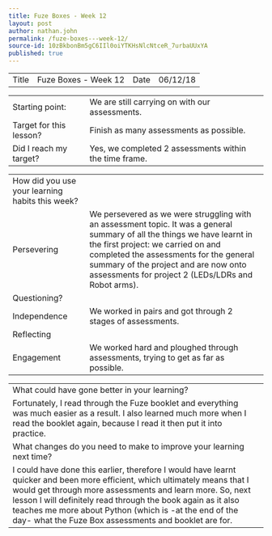 ```yaml
---
title: Fuze Boxes - Week 12
layout: post
author: nathan.john
permalink: /fuze-boxes---week-12/
source-id: 10zBkbonBm5gC6IIl0oiYTKHsNlcNtceR_7urbaUUxYA
published: true
---
```

<table>
  <tr>
    <td>Title</td>
    <td>Fuze Boxes - Week 12</td>
    <td>Date</td>
    <td>06/12/18</td>
  </tr>
</table>


<table>
  <tr>
    <td>Starting point:</td>
    <td>We are still carrying on with our assessments.</td>
  </tr>
  <tr>
    <td>Target for this lesson?</td>
    <td>Finish as many assessments as possible.</td>
  </tr>
  <tr>
    <td>Did I reach my target? </td>
    <td>Yes, we completed 2 assessments within the time frame.</td>
  </tr>
</table>


<table>
  <tr>
    <td>How did you use your learning habits this week?</td>
    <td></td>
  </tr>
  <tr>
    <td>Persevering</td>
    <td>We persevered as we were struggling with an assessment topic. It was a general summary of all the things we have learnt in the first project: we carried on and completed the assessments for the general summary of the project and are now onto assessments for project 2 (LEDs/LDRs and Robot arms).</td>
  </tr>
  <tr>
    <td>Questioning?</td>
    <td></td>
  </tr>
  <tr>
    <td>Independence</td>
    <td>We worked in pairs and got through 2 stages of assessments.</td>
  </tr>
  <tr>
    <td>Reflecting</td>
    <td></td>
  </tr>
  <tr>
    <td>Engagement</td>
    <td>We worked hard and ploughed through assessments, trying to get as far as possible.</td>
  </tr>
</table>


<table>
  <tr>
    <td>What could have gone better in your learning?</td>
    <td></td>
  </tr>
  <tr>
    <td>Fortunately, I read through the Fuze booklet and everything was much easier as a result. I also learned much more when I read the booklet again, because I read it then put it into practice.</td>
    <td></td>
  </tr>
  <tr>
    <td>What changes do you need to make to improve your learning next time?</td>
    <td></td>
  </tr>
  <tr>
    <td>I could have done this earlier, therefore I would have learnt quicker and been more efficient, which ultimately means that I would get through more assessments and learn more. So, next lesson I will definitely read through the book again as it also teaches me more about Python (which is -at the end of the day- what the Fuze Box assessments and booklet are for.</td>
    <td></td>
  </tr>
</table>


